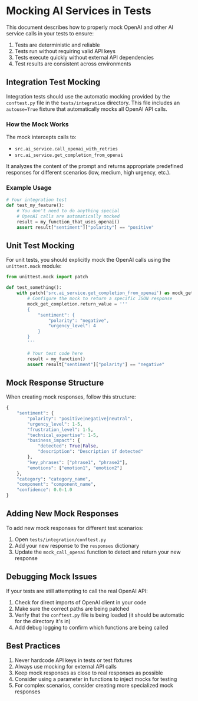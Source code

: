 # Mocking AI Services in Tests

This document describes how to properly mock OpenAI and other AI service calls in your tests to ensure:

1. Tests are deterministic and reliable
2. Tests run without requiring valid API keys
3. Tests execute quickly without external API dependencies
4. Test results are consistent across environments

## Integration Test Mocking

Integration tests should use the automatic mocking provided by the `conftest.py` file in the `tests/integration` directory. This file includes an `autouse=True` fixture that automatically mocks all OpenAI API calls.

### How the Mock Works

The mock intercepts calls to:
- `src.ai_service.call_openai_with_retries`
- `src.ai_service.get_completion_from_openai`

It analyzes the content of the prompt and returns appropriate predefined responses for different scenarios (low, medium, high urgency, etc.).

### Example Usage

```python
# Your integration test
def test_my_feature():
    # You don't need to do anything special
    # OpenAI calls are automatically mocked
    result = my_function_that_uses_openai()
    assert result["sentiment"]["polarity"] == "positive"
```

## Unit Test Mocking

For unit tests, you should explicitly mock the OpenAI calls using the `unittest.mock` module:

```python
from unittest.mock import patch

def test_something():
    with patch('src.ai_service.get_completion_from_openai') as mock_get_completion:
        # Configure the mock to return a specific JSON response
        mock_get_completion.return_value = '''
        {
            "sentiment": {
                "polarity": "negative",
                "urgency_level": 4
            }
        }
        '''
        
        # Your test code here
        result = my_function()
        assert result["sentiment"]["polarity"] == "negative"
```

## Mock Response Structure

When creating mock responses, follow this structure:

```python
{
    "sentiment": {
        "polarity": "positive|negative|neutral",
        "urgency_level": 1-5,
        "frustration_level": 1-5,
        "technical_expertise": 1-5,
        "business_impact": {
            "detected": True|False,
            "description": "Description if detected"
        },
        "key_phrases": ["phrase1", "phrase2"],
        "emotions": ["emotion1", "emotion2"]
    },
    "category": "category_name",
    "component": "component_name",
    "confidence": 0.0-1.0
}
```

## Adding New Mock Responses

To add new mock responses for different test scenarios:

1. Open `tests/integration/conftest.py`
2. Add your new response to the `responses` dictionary
3. Update the `mock_call_openai` function to detect and return your new response

## Debugging Mock Issues

If your tests are still attempting to call the real OpenAI API:

1. Check for direct imports of OpenAI client in your code
2. Make sure the correct paths are being patched
3. Verify that the `conftest.py` file is being loaded (it should be automatic for the directory it's in)
4. Add debug logging to confirm which functions are being called

## Best Practices

1. Never hardcode API keys in tests or test fixtures
2. Always use mocking for external API calls
3. Keep mock responses as close to real responses as possible
4. Consider using a parameter in functions to inject mocks for testing
5. For complex scenarios, consider creating more specialized mock responses

